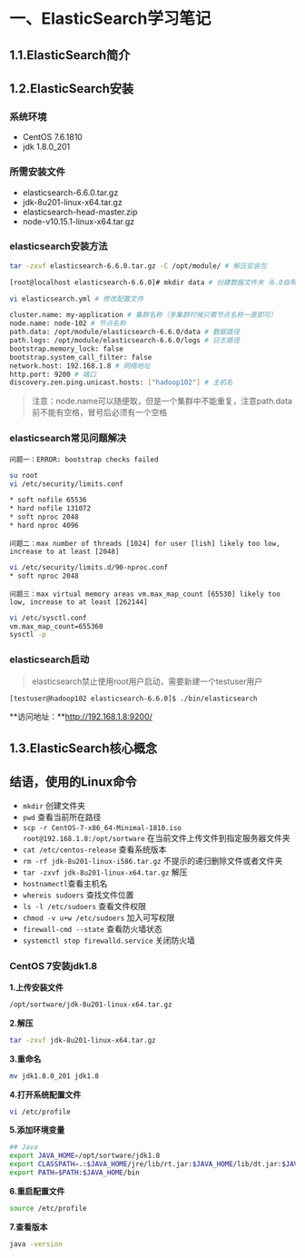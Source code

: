 # 一、ElasticSearch学习笔记

## 1.1.ElasticSearch简介



## 1.2.ElasticSearch安装

### 系统环境

* CentOS  7.6.1810
* jdk 1.8.0_201

### 所需安装文件

* elasticsearch-6.6.0.tar.gz    
* jdk-8u201-linux-x64.tar.gz
* elasticsearch-head-master.zip  
* node-v10.15.1-linux-x64.tar.gz

### elasticsearch安装方法

```bash
tar -zxvf elasticsearch-6.6.0.tar.gz -C /opt/module/ # 解压安装包
```

```bash
[root@localhost elasticsearch-6.6.0]# mkdir data # 创建数据文件夹（6.0自带logs文件夹）
```

```bash
vi elasticsearch.yml # 修改配置文件
```

```bash
cluster.name: my-application # 集群名称（多集群时候只需节点名称一直即可）
node.name: node-102 # 节点名称
path.data: /opt/module/elasticsearch-6.6.0/data # 数据路径
path.logs: /opt/module/elasticsearch-6.6.0/logs # 日志路径
bootstrap.memory_lock: false
bootstrap.system_call_filter: false
network.host: 192.168.1.8 # 网络地址
http.port: 9200 # 端口
discovery.zen.ping.unicast.hosts: ["hadoop102"] # 主机名
```

> 注意：node.name可以随便取，但是一个集群中不能重复，注意path.data前不能有空格，冒号后必须有一个空格

 ###  elasticsearch常见问题解决

`问题一：ERROR: bootstrap checks failed`

```bash
su root
vi /etc/security/limits.conf
```

```bash
* soft nofile 65536
* hard nofile 131072
* soft nproc 2048
* hard nproc 4096
```

`问题二：max number of threads [1024] for user [lish] likely too low, increase to at least [2048]`

```bash
vi /etc/security/limits.d/90-nproc.conf
* soft nproc 2048
```

`问题三：max virtual memory areas vm.max_map_count [65530] likely too low, increase to at least [262144]`

```bash
vi /etc/sysctl.conf
vm.max_map_count=655360
sysctl -p
```

### elasticsearch启动

> elasticsearch禁止使用root用户启动，需要新建一个testuser用户

```bash
[testuser@hadoop102 elasticsearch-6.6.0]$ ./bin/elasticsearch
```

**访问地址：**http://192.168.1.8:9200/

## 1.3.ElasticSearch核心概念



## 结语，使用的Linux命令

* `mkdir` 创建文件夹
* `pwd` 查看当前所在路径
* `scp -r CentOS-7-x86_64-Minimal-1810.iso  root@192.168.1.8:/opt/sortware` 在当前文件上传文件到指定服务器文件夹
* `cat /etc/centos-release` 查看系统版本
* `rm -rf jdk-8u201-linux-i586.tar.gz` 不提示的递归删除文件或者文件夹
* `tar -zxvf jdk-8u201-linux-x64.tar.gz` 解压
* `hostnamectl`查看主机名
* `whereis sudoers` 查找文件位置
* `ls -l /etc/sudoers` 查看文件权限
* `chmod -v u+w /etc/sudoers` 加入可写权限
* `firewall-cmd --state` 查看防火墙状态
* `systemctl stop firewalld.service` 关闭防火墙



### CentOS 7安装jdk1.8

**1.上传安装文件**

```bash
/opt/sortware/jdk-8u201-linux-x64.tar.gz
```

**2.解压**

```bash
tar -zxvf jdk-8u201-linux-x64.tar.gz
```

**3.重命名**

```bash
mv jdk1.8.0_201 jdk1.8
```

**4.打开系统配置文件**

```bash
vi /etc/profile
```

**5.添加环境变量**

```bash
## Java
export JAVA_HOME=/opt/sortware/jdk1.8
export CLASSPATH=.:$JAVA_HOME/jre/lib/rt.jar:$JAVA_HOME/lib/dt.jar:$JAVA_HOME/lib/tools.jar
export PATH=$PATH:$JAVA_HOME/bin
```

**6.重启配置文件**

```bash
source /etc/profile
```

**7.查看版本**

```bash
java -version
```


